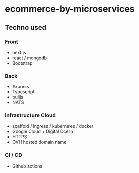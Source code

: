 # ecommerce-by-microservices
## Techno used
### Front 
- next.js
- react / mongodb
- Bootstrap

### Back
- Express
- Typescript
- bulljs
- NATS

### Infrastructure Cloud
- scaffold / ingress / kubernetes / docker
- Google Cloud + Digital Ocean 
- HTTPS
- OVH hosted domain name

### CI / CD
- Github actions
